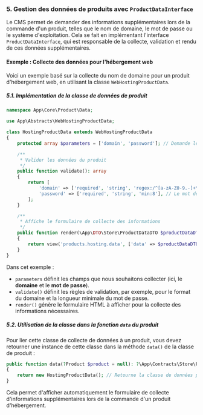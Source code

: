 
### 5. Gestion des données de produits avec `ProductDataInterface`

Le CMS permet de demander des informations supplémentaires lors de la commande d'un produit, telles que le nom de domaine, le mot de passe ou le système d'exploitation. Cela se fait en implémentant l'interface `ProductDataInterface`, qui est responsable de la collecte, validation et rendu de ces données supplémentaires.

#### Exemple : Collecte des données pour l'hébergement web

Voici un exemple basé sur la collecte du nom de domaine pour un produit d'hébergement web, en utilisant la classe `WebHostingProductData`.

##### 5.1. Implémentation de la classe de données de produit

```php
namespace App\Core\Product\Data;

use App\Abstracts\WebHostingProductData;

class HostingProductData extends WebHostingProductData
{
    protected array $parameters = ['domain', 'password']; // Demande le domaine et le mot de passe

    /**
     * Valider les données du produit
     */
    public function validate(): array
    {
        return [
            'domain' => ['required', 'string', 'regex:/^[a-zA-Z0-9.-]+\.[a-zA-Z]{2,}$/'], // Valide le format du nom de domaine
            'password' => ['required', 'string', 'min:8'], // Le mot de passe doit être fourni et avoir au moins 8 caractères
        ];
    }

    /**
     * Affiche le formulaire de collecte des informations
     */
    public function render(\App\DTO\Store\ProductDataDTO $productDataDTO)
    {
        return view('products.hosting.data', ['data' => $productDataDTO->parameters]);
    }
}
```

Dans cet exemple :

- `parameters` définit les champs que nous souhaitons collecter (ici, le **domaine** et le **mot de passe**).
- `validate()` définit les règles de validation, par exemple, pour le format du domaine et la longueur minimale du mot de passe.
- `render()` génère le formulaire HTML à afficher pour la collecte des informations nécessaires.

##### 5.2. Utilisation de la classe dans la fonction `data` du produit

Pour lier cette classe de collecte de données à un produit, vous devez retourner une instance de cette classe dans la méthode `data()` de la classe de produit :

```php
public function data(?Product $product = null): ?\App\Contracts\Store\ProductDataInterface
{
    return new HostingProductData(); // Retourne la classe de données pour l'hébergement
}
```

Cela permet d'afficher automatiquement le formulaire de collecte d'informations supplémentaires lors de la commande d'un produit d'hébergement.
